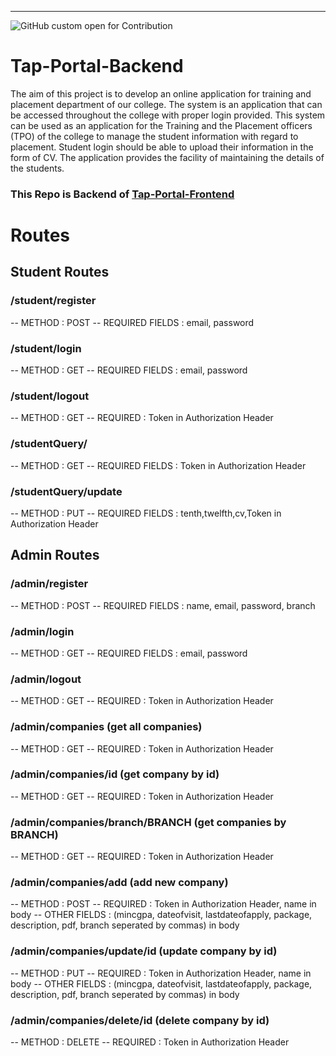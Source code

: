 ---
![GitHub custom open for Contribution](https://img.shields.io/static/v1?label=Open%20For&message=Contribution&color=%3CCOLOR%3E)

# Tap-Portal-Backend

The aim of this project is to develop an online application for training and placement department of our college. The system is an application that can be accessed throughout the college with proper login provided. This system can be used as an application for the Training and the Placement officers (TPO) of the college to manage the student information with regard to placement. Student login should be able to upload their information in the form of CV. The application provides the facility of maintaining the details of the students.

### This Repo is Backend of [Tap-Portal-Frontend](https://github.com/pcon-code-tribe/Tap-Portal-Frontend)

# Routes

## Student Routes

### /student/register 
-- METHOD : POST 
-- REQUIRED FIELDS : email, password

### /student/login 
-- METHOD : GET 
-- REQUIRED FIELDS : email, password

### /student/logout 
-- METHOD : GET 
-- REQUIRED : Token in Authorization Header

### /studentQuery/
-- METHOD : GET
-- REQUIRED FIELDS : Token in Authorization Header

### /studentQuery/update
-- METHOD : PUT 
-- REQUIRED FIELDS : tenth,twelfth,cv,Token in Authorization Header

## Admin Routes

### /admin/register 
-- METHOD : POST 
-- REQUIRED FIELDS : name, email, password, branch

### /admin/login 
-- METHOD : GET 
-- REQUIRED FIELDS : email, password

### /admin/logout 
-- METHOD : GET 
-- REQUIRED : Token in Authorization Header

### /admin/companies  (get all companies)
-- METHOD : GET 
-- REQUIRED : Token in Authorization Header

### /admin/companies/id    (get company by id)
-- METHOD : GET 
-- REQUIRED : Token in Authorization Header

### /admin/companies/branch/BRANCH    (get companies by BRANCH)
-- METHOD : GET 
-- REQUIRED : Token in Authorization Header

### /admin/companies/add   (add new company)
-- METHOD : POST 
-- REQUIRED : Token in Authorization Header, name in body
-- OTHER FIELDS : (mincgpa, dateofvisit, lastdateofapply, package, description, pdf, branch seperated by commas) in body

### /admin/companies/update/id     (update company by id)
-- METHOD : PUT 
-- REQUIRED : Token in Authorization Header, name in body
-- OTHER FIELDS : (mincgpa, dateofvisit, lastdateofapply, package, description, pdf, branch seperated by commas) in body

### /admin/companies/delete/id   (delete company by id)
-- METHOD : DELETE 
-- REQUIRED : Token in Authorization Header
